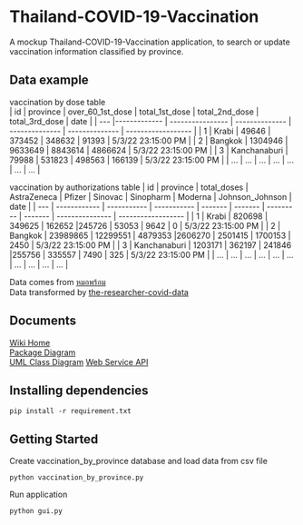 # Thailand-COVID-19-Vaccination

A mockup Thailand-COVID-19-Vaccination application, to search or update vaccination information classified by province.

## Data example

vaccination by dose table  
| id  | province     | over_60_1st_dose | total_1st_dose | total_2nd_dose | total_3rd_dose | date               |
| --- |------------- | ---------------- | -------------- | -------------- | -------------- | ------------------ |
| 1   | Krabi        | 49646            | 373452         | 348632         | 91393          | 5/3/22 23:15:00 PM |
| 2   | Bangkok      | 1304946          | 9633649        | 8843614        | 4866624        | 5/3/22 23:15:00 PM |
| 3   | Kanchanaburi | 79988            | 531823         | 498563         | 166139         | 5/3/22 23:15:00 PM |
| ... | ...          | ...              | ...            | ...            | ...            | ...                |

vaccination by authorizations table
| id  | province     | total_doses | AstraZeneca | Pfizer  | Sinovac | Sinopharm | Moderna | Johnson_Johnson | date               |
| --- | ------------ | ----------- | ----------- | ------- | ------- | --------- | ------- | --------------- | ------------------ |
| 1   | Krabi        | 820698      | 349625      | 162652  |245726   | 53053     | 9642    | 0               | 5/3/22 23:15:00 PM |
| 2   | Bangkok      | 23989865    | 12299551    | 4879353 |2606270  | 2501415   | 1700153 | 2450            | 5/3/22 23:15:00 PM |
| 3   | Kanchanaburi | 1203171     | 362197      | 241846  |255756   | 335557    | 7490    | 325             | 5/3/22 23:15:00 PM |
| ... | ...          | ...         | ...         | ...     | ...     | ...       | ...     | ...             | ...                |
 
Data comes from [หมอพร้อม](https://dashboard-vaccine.moph.go.th/dashboard.html)    
Data transformed by [the-researcher-covid-data](https://github.com/porames/the-researcher-covid-data)    

## Documents

[Wiki Home](../../wiki/Home)    
[Package Diagram](../../wiki/Package-Diagram)    
[UML Class Diagram](../../wiki/UML-Class-Diagram)
[Web Service API](../../wiki/Web-Service-API)    

## Installing dependencies

    pip install -r requirement.txt

## Getting Started

Create vaccination_by_province database and load data from csv file

    python vaccination_by_province.py

Run application

    python gui.py
